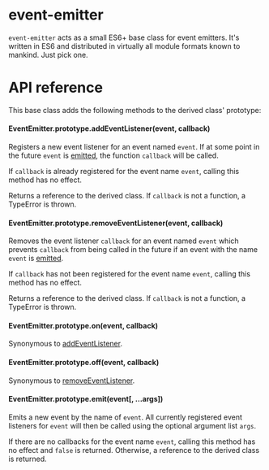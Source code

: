 # event-emitter
`event-emitter` acts as a small ES6+ base class for event emitters. It's written in ES6 and distributed in virtually all module formats known to mankind. Just pick one.
# API reference
This base class adds the following methods to the derived class' prototype:

#### EventEmitter.prototype.<b>addEventListener</b>(event, callback)

Registers a new event listener for an event named `event`. If at some point in the future `event` is <a href="#eventemitterprototypeemitevent-args">emitted</a>, the function `callback` will be called.

If `callback` is already registered for the event name `event`, calling this method has no effect.

Returns a reference to the derived class. If `callback` is not a function, a TypeError is thrown.

#### EventEmitter.prototype.<b>removeEventListener</b>(event, callback)

Removes the event listener `callback` for an event named `event` which prevents `callback` from being called in the future if an event with the name `event` is <a href="#eventemitterprototypeemitevent-args">emitted</a>.

If `callback` has not been registered for the event name `event`, calling this method has no effect.

Returns a reference to the derived class. If `callback` is not a function, a TypeError is thrown.

#### EventEmitter.prototype.<b>on</b>(event, callback)

Synonymous to <a href="#eventemitterprototypeaddeventlistenerevent-callback">addEventListener</a>.

#### EventEmitter.prototype.<b>off</b>(event, callback)

Synonymous to <a href="#eventemitterprototyperemoveeventlistenerevent-callback">removeEventListener</a>.

#### EventEmitter.prototype.<b>emit</b>(event[, ...args])

Emits a new event by the name of `event`. All currently registered event listeners for `event` will then be called using the optional argument list `args`.

If there are no callbacks for the event name `event`, calling this method has no effect and `false` is returned. Otherwise, a reference to the derived class is returned.
